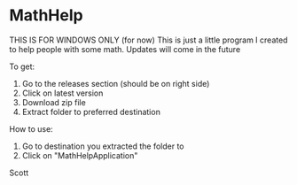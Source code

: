 # MathHelp
THIS IS FOR WINDOWS ONLY (for now)
This is just a little program I created to help people with some math.
Updates will come in the future

To get:
1) Go to the releases section (should be on right side)
2) Click on latest version
3) Download zip file
4) Extract folder to preferred destination

How to use:
1) Go to destination you extracted the folder to
2) Click on "MathHelpApplication"

Scott
